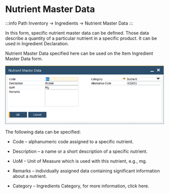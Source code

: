 # Nutrient Master Data

:::info Path
Inventory → Ingredients → Nutrient Master Data
:::

In this form, specific nutrient master data can be defined. Those data describe a quantity of a particular nutrient in a specific product. It can be used in Ingredient Declaration.

Nutrient Master Data specified here can be used on the Item Ingredient Master Data form.

![Nutrient Master Data](./media/nutrient-master-data.png)

The following data can be specified:

- Code – alphanumeric code assigned to a specific nutrient.

- Description – a name or a short description of a specific nutrient.

- UoM – Unit of Measure which is used with this nutrient, e.g., mg.

- Remarks – individually assigned data containing significant information about a nutrient.

- Category – Ingredients Category, for more information, click here.
